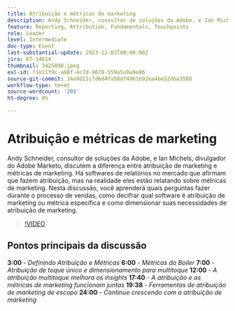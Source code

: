 ```yaml
---
title: Atribuição e métricas de marketing
description: Andy Schneider, consultor de soluções da Adobe, e Ian Michels, divulgador do Adobe Marketo, discutem a diferença entre atribuição de marketing e métricas de marketing. Há softwares de relatórios no mercado que afirmam que fazem atribuição, mas na realidade eles estão relatando sobre métricas de marketing. Nesta discussão, você aprenderá quais perguntas fazer durante o processo de vendas, como decifrar qual software é atribuição de marketing ou métrica específica e como dimensionar suas necessidades de atribuição de marketing.
feature: Reporting, Attribution, Fundamentals, Touchpoints
role: Leader
level: Intermediate
doc-type: Event
last-substantial-update: 2023-12-01T00:00:00Z
jira: KT-14614
thumbnail: 3425898.jpeg
exl-id: f1e11f9c-a88f-4c7d-9678-559a5c8a9e86
source-git-commit: 34a9d11cfd6d4fa58df4961b92ea4be52dba3588
workflow-type: tm+mt
source-wordcount: '203'
ht-degree: 0%

---
```


# Atribuição e métricas de marketing

Andy Schneider, consultor de soluções da Adobe, e Ian Michels, divulgador do Adobe Marketo, discutem a diferença entre atribuição de marketing e métricas de marketing. Há softwares de relatórios no mercado que afirmam que fazem atribuição, mas na realidade eles estão relatando sobre métricas de marketing. Nesta discussão, você aprenderá quais perguntas fazer durante o processo de vendas, como decifrar qual software é atribuição de marketing ou métrica específica e como dimensionar suas necessidades de atribuição de marketing.

>[!VIDEO](https://video.tv.adobe.com/v/3455504/?learn=on&captions=por_br)

## Pontos principais da discussão

**3:00** - *Definindo Atribuição e Métricas*
**6:00** - *Métricas do Boiler*
**7:00** - *Atribuição de toque único e dimensionamento para multitoque*
**12:00** - *A atribuição multitoque melhora os insights*
**17:40** - *A atribuição e as métricas de marketing funcionam juntas*
**19:38** - *Ferramentas de atribuição de marketing de escopo*
**24:00** - *Continue crescendo com a atribuição de marketing*
